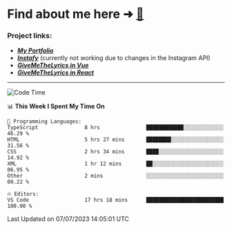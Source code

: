 # Find about me here ➜ [🧑](https://pauabella.dev)

### Project links:
- ***[My Portfolio](https://pauabella.dev)***
- ***[Instafy](https://instafy.me)*** (currently not working due to changes in the Instagram API)
- ***[GiveMeTheLyrics in Vue](https://lyrics.pauabella.dev)***
- ***[GiveMeTheLyrics in React](https://pauabella.dev/GiveMeTheLyrics)***

---
<!--START_SECTION:waka-->
![Code Time](http://img.shields.io/badge/Code%20Time-2%2C303%20hrs%2049%20mins-blue)

📊 **This Week I Spent My Time On** 

```text
💬 Programming Languages: 
TypeScript               8 hrs               ████████████░░░░░░░░░░░░░   46.29 % 
HTML                     5 hrs 27 mins       ████████░░░░░░░░░░░░░░░░░   31.56 % 
CSS                      2 hrs 34 mins       ████░░░░░░░░░░░░░░░░░░░░░   14.92 % 
XML                      1 hr 12 mins        ██░░░░░░░░░░░░░░░░░░░░░░░   06.95 % 
Other                    2 mins              ░░░░░░░░░░░░░░░░░░░░░░░░░   00.22 % 

🔥 Editors: 
VS Code                  17 hrs 18 mins      █████████████████████████   100.00 % 
```


 Last Updated on 07/07/2023 14:05:01 UTC
<!--END_SECTION:waka-->
